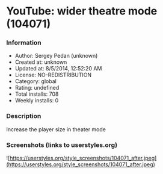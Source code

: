 # YouTube: wider theatre mode (104071)

### Information
- Author: Sergey Pedan (unknown)
- Created at: unknown
- Updated at: 8/5/2014, 12:52:20 AM
- License: NO-REDISTRIBUTION
- Category: global
- Rating: undefined
- Total installs: 708
- Weekly installs: 0


### Description
Increase the player size in theater mode


### Screenshots (links to userstyles.org)
![https://userstyles.org/style_screenshots/104071_after.jpeg](https://userstyles.org/style_screenshots/104071_after.jpeg)


